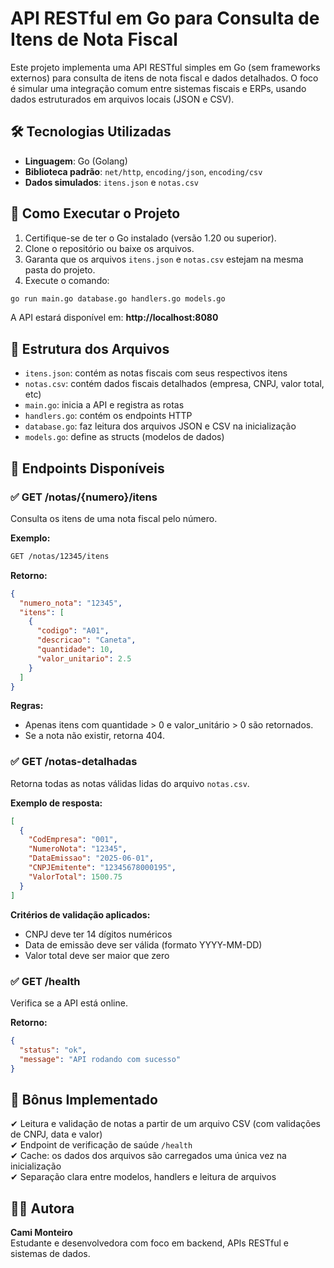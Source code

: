 # API RESTful em Go para Consulta de Itens de Nota Fiscal

Este projeto implementa uma API RESTful simples em Go (sem frameworks externos) para consulta de itens de nota fiscal e dados detalhados. O foco é simular uma integração comum entre sistemas fiscais e ERPs, usando dados estruturados em arquivos locais (JSON e CSV).

## 🛠 Tecnologias Utilizadas

- **Linguagem**: Go (Golang)
- **Biblioteca padrão**: `net/http`, `encoding/json`, `encoding/csv`
- **Dados simulados**: `itens.json` e `notas.csv`

## 🚀 Como Executar o Projeto

1. Certifique-se de ter o Go instalado (versão 1.20 ou superior).
2. Clone o repositório ou baixe os arquivos.
3. Garanta que os arquivos `itens.json` e `notas.csv` estejam na mesma pasta do projeto.
4. Execute o comando:

```bash
go run main.go database.go handlers.go models.go
```

A API estará disponível em: **http://localhost:8080**

## 📂 Estrutura dos Arquivos

- `itens.json`: contém as notas fiscais com seus respectivos itens
- `notas.csv`: contém dados fiscais detalhados (empresa, CNPJ, valor total, etc)
- `main.go`: inicia a API e registra as rotas
- `handlers.go`: contém os endpoints HTTP
- `database.go`: faz leitura dos arquivos JSON e CSV na inicialização
- `models.go`: define as structs (modelos de dados)

## 📌 Endpoints Disponíveis

### ✅ GET /notas/{numero}/itens

Consulta os itens de uma nota fiscal pelo número.

**Exemplo:**
```bash
GET /notas/12345/itens
```

**Retorno:**
```json
{
  "numero_nota": "12345",
  "itens": [
    {
      "codigo": "A01",
      "descricao": "Caneta",
      "quantidade": 10,
      "valor_unitario": 2.5
    }
  ]
}
```

**Regras:**
- Apenas itens com quantidade > 0 e valor_unitário > 0 são retornados.
- Se a nota não existir, retorna 404.

### ✅ GET /notas-detalhadas

Retorna todas as notas válidas lidas do arquivo `notas.csv`.

**Exemplo de resposta:**
```json
[
  {
    "CodEmpresa": "001",
    "NumeroNota": "12345",
    "DataEmissao": "2025-06-01",
    "CNPJEmitente": "12345678000195",
    "ValorTotal": 1500.75
  }
]
```

**Critérios de validação aplicados:**
- CNPJ deve ter 14 dígitos numéricos
- Data de emissão deve ser válida (formato YYYY-MM-DD)
- Valor total deve ser maior que zero

### ✅ GET /health

Verifica se a API está online.

**Retorno:**
```json
{
  "status": "ok",
  "message": "API rodando com sucesso"
}
```

## 🎁 Bônus Implementado

✔ Leitura e validação de notas a partir de um arquivo CSV (com validações de CNPJ, data e valor)  
✔ Endpoint de verificação de saúde `/health`  
✔ Cache: os dados dos arquivos são carregados uma única vez na inicialização  
✔ Separação clara entre modelos, handlers e leitura de arquivos  

## 🙋‍♀️ Autora

**Cami Monteiro**  
Estudante e desenvolvedora com foco em backend, APIs RESTful e sistemas de dados.
